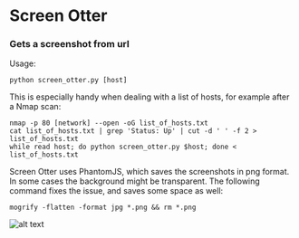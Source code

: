 # Screen Otter

### Gets a screenshot from url

Usage:
```
python screen_otter.py [host]
```

This is especially handy when dealing with a list of hosts, for example after a Nmap scan:
```
nmap -p 80 [network] --open -oG list_of_hosts.txt
cat list_of_hosts.txt | grep 'Status: Up' | cut -d ' ' -f 2 > list_of_hosts.txt
while read host; do python screen_otter.py $host; done < list_of_hosts.txt
```

Screen Otter uses PhantomJS, which saves the screenshots in png format. In some cases the background might be transparent. The following command fixes the issue, and saves some space as well:
```
mogrify -flatten -format jpg *.png && rm *.png
```
![alt text](http://pozziblemoviereviews.com/wp-content/uploads/2013/01/evilotter.jpg "Screen Otter")
